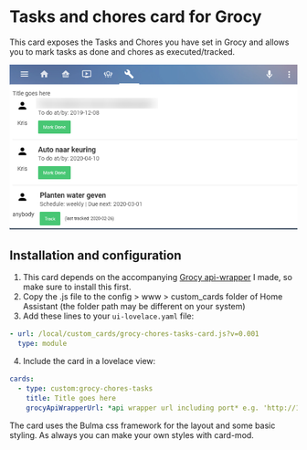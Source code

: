 # Tasks and chores card for Grocy

This card exposes the Tasks and Chores you have set in Grocy and allows you to mark tasks as done and chores as executed/tracked.

![](chores-tasks-card.png)

## Installation and configuration

1. This card depends on the accompanying [Grocy api-wrapper](https://github.com/kdw2060/hassio-addons/tree/master/hassio-addon-grocy-api-wrapper) I made, so make sure to install this first.
2. Copy the .js file to the config > www > custom_cards folder of Home Assistant (the folder path may be different on your system)
3. Add these lines to your `ui-lovelace.yaml` file:
```yaml
- url: /local/custom_cards/grocy-chores-tasks-card.js?v=0.001
  type: module
```
4. Include the card in a lovelace view:
```yaml
cards:
  - type: custom:grocy-chores-tasks
    title: Title goes here
    grocyApiWrapperUrl: *api wrapper url including port* e.g. 'http://192.168.1.5:3003'
```

The card uses the Bulma css framework for the layout and some basic styling. As always you can make your own styles with card-mod.
